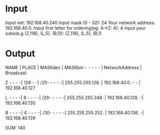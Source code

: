 # Input

Input net: 192.168.40.240
Input mask (0 - 32): 24
Your network address: 192.168.40.0.
Input first letter for ordering(eg. A->Z: A): A
Input your subs(e.g (Z,118), (L,5), (B,1)): (Z,118), (L,5), (B,1)

# Output

NAME | PLACE | MASKdec | MASKbin - - - - - | NetworkAddress | Broadcast

Z - - - -| 128 - -| /25- - - - -| 255.255.255.128. | 192.168.40.0. - - | 192.168.40.127

L - - - -| 8 - - - -| /29- - - - -| 255.255.255.248. | 192.168.40.128. -| 192.168.40.135

B - - - -| 4 - - - -| /30- - - - -| 255.255.255.252. | 192.168.40.136. -| 192.168.40.139

SUM: 140
